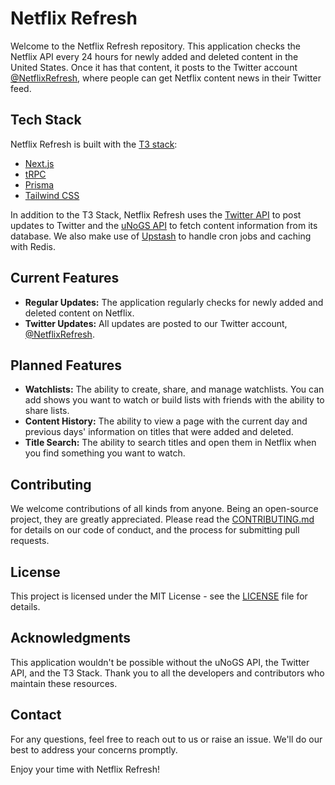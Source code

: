 # Netflix Refresh

Welcome to the Netflix Refresh repository. This application checks the Netflix API every 24 hours for newly added and deleted content in the United States. Once it has that content, it posts to the Twitter account [@NetflixRefresh](https://twitter.com/NetflixRefresh), where people can get Netflix content news in their Twitter feed.

## Tech Stack

Netflix Refresh is built with the [T3 stack](https://create.t3.gg/):

- [Next.js](https://nextjs.org/)
- [tRPC](https://trpc.io/)
- [Prisma](https://www.prisma.io/)
- [Tailwind CSS](https://tailwindcss.com/)

In addition to the T3 Stack, Netflix Refresh uses the [Twitter API](https://developer.twitter.com/en/docs/twitter-api) to post updates to Twitter and the [uNoGS API](https://rapidapi.com/unogs/api/unogs) to fetch content information from its database. We also make use of [Upstash](https://upstash.com) to handle cron jobs and caching with Redis.

## Current Features

- **Regular Updates:** The application regularly checks for newly added and deleted content on Netflix.
- **Twitter Updates:** All updates are posted to our Twitter account, [@NetflixRefresh](https://twitter.com/NetflixRefresh).

## Planned Features

- **Watchlists:** The ability to create, share, and manage watchlists. You can add shows you want to watch or build lists with friends with the ability to share lists.
- **Content History:** The ability to view a page with the current day and previous days' information on titles that were added and deleted.
- **Title Search:** The ability to search titles and open them in Netflix when you find something you want to watch.

## Contributing

We welcome contributions of all kinds from anyone. Being an open-source project, they are greatly appreciated. Please read the [CONTRIBUTING.md](CONTRIBUTING.md) for details on our code of conduct, and the process for submitting pull requests.

## License

This project is licensed under the MIT License - see the [LICENSE](LICENSE) file for details.

## Acknowledgments

This application wouldn't be possible without the uNoGS API, the Twitter API, and the T3 Stack. Thank you to all the developers and contributors who maintain these resources.

## Contact

For any questions, feel free to reach out to us or raise an issue. We'll do our best to address your concerns promptly.

Enjoy your time with Netflix Refresh!
